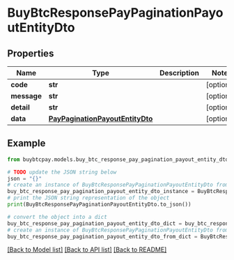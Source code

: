 # BuyBtcResponsePayPaginationPayoutEntityDto


## Properties

Name | Type | Description | Notes
------------ | ------------- | ------------- | -------------
**code** | **str** |  | [optional] 
**message** | **str** |  | [optional] 
**detail** | **str** |  | [optional] 
**data** | [**PayPaginationPayoutEntityDto**](PayPaginationPayoutEntityDto.md) |  | [optional] 

## Example

```python
from buybtcpay.models.buy_btc_response_pay_pagination_payout_entity_dto import BuyBtcResponsePayPaginationPayoutEntityDto

# TODO update the JSON string below
json = "{}"
# create an instance of BuyBtcResponsePayPaginationPayoutEntityDto from a JSON string
buy_btc_response_pay_pagination_payout_entity_dto_instance = BuyBtcResponsePayPaginationPayoutEntityDto.from_json(json)
# print the JSON string representation of the object
print(BuyBtcResponsePayPaginationPayoutEntityDto.to_json())

# convert the object into a dict
buy_btc_response_pay_pagination_payout_entity_dto_dict = buy_btc_response_pay_pagination_payout_entity_dto_instance.to_dict()
# create an instance of BuyBtcResponsePayPaginationPayoutEntityDto from a dict
buy_btc_response_pay_pagination_payout_entity_dto_from_dict = BuyBtcResponsePayPaginationPayoutEntityDto.from_dict(buy_btc_response_pay_pagination_payout_entity_dto_dict)
```
[[Back to Model list]](../README.md#documentation-for-models) [[Back to API list]](../README.md#documentation-for-api-endpoints) [[Back to README]](../README.md)


